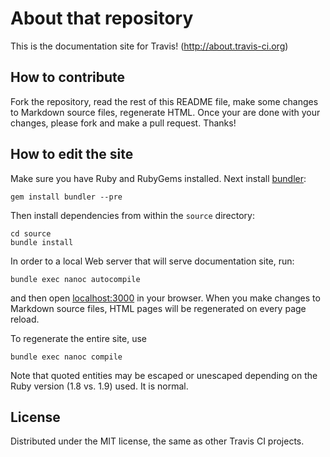# About that repository #

This is the documentation site for Travis! (http://about.travis-ci.org)


## How to contribute

Fork the repository, read the rest of this README file, make some changes to Markdown source files,
regenerate HTML. Once your are done with your changes, please fork and make a pull request. Thanks!


## How to edit the site

Make sure you have Ruby and RubyGems installed. Next install [bundler]():

    gem install bundler --pre

Then install dependencies from within the `source` directory:

    cd source
    bundle install

In order to a local Web server that will serve documentation site, run:

    bundle exec nanoc autocompile

and then open [localhost:3000](http://localhost:3000/) in your browser. When you make changes to Markdown source files,
HTML pages will be regenerated on every page reload.

To regenerate the entire site, use

    bundle exec nanoc compile

Note that quoted entities may be escaped or unescaped depending on the Ruby version (1.8 vs. 1.9) used. It is normal.


## License

Distributed under the MIT license, the same as other Travis CI projects.
